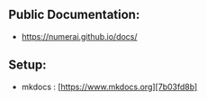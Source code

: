 

## Public Documentation:

- https://numerai.github.io/docs/


## Setup:


- mkdocs : [https://www.mkdocs.org][7b03fd8b]

  [7b03fd8b]: https://www.mkdocs.org "mkdocs"
